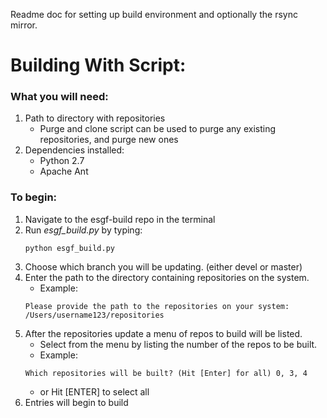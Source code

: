 Readme doc for setting up build environment and optionally the rsync mirror.
# Building With Script:
### What you will need:
1. Path to directory with repositories
    * Purge and clone script can be used to purge any existing repositories, and
  purge new ones
2. Dependencies installed:
    * Python 2.7
    * Apache Ant

### To begin:
1. Navigate to the esgf-build repo in the terminal
2. Run *esgf_build.py* by typing:
    ``` shell
    python esgf_build.py
    ```
3. Choose which branch you will be updating.
  (either devel or master)
4. Enter the path to the directory containing repositories on the system.
    * Example:
    ``` shell
    Please provide the path to the repositories on your system: /Users/username123/repositories
    ```
5. After the repositories update a menu of repos to build will be listed.
    * Select from the menu by listing the number of the repos to be built.
    * Example:
    ``` shell
    Which repositories will be built? (Hit [Enter] for all) 0, 3, 4
    ```
    * or Hit [ENTER] to select all
6. Entries will begin to build
